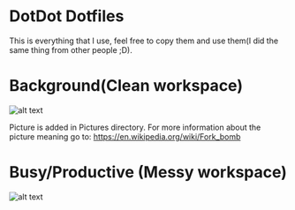 # DotDot Dotfiles
This is everything that I use, feel free to copy them and use them(I did the same thing from other people ;D). 

# Background(Clean workspace)
![alt text](https://i.postimg.cc/kMS34kkv/background.png)

Picture is added in Pictures directory. For more information about the picture meaning go to: https://en.wikipedia.org/wiki/Fork_bomb

# Busy/Productive (Messy workspace)
![alt text](https://i.postimg.cc/t4M2Fg6Z/busy.png)
